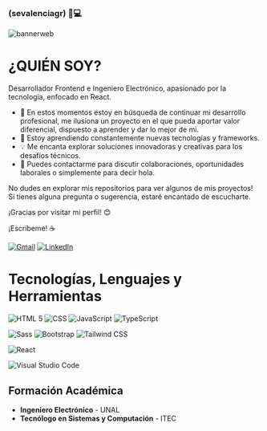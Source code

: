 ### (sevalenciagr) 👋💻
![bannerweb](https://github.com/sevalenciagr/sevalenciagr/assets/88304046/8394a02a-d207-42a9-914a-8842dc7946a8)
# **¿QUIÉN SOY?**
Desarrollador Frontend e Ingeniero Electrónico, apasionado por la tecnología, enfocado en React.

- 🔭 En estos momentos estoy en búsqueda de continuar mi desarrollo profesional, me ilusiona un proyecto en el que pueda aportar valor diferencial, dispuesto a aprender y dar lo mejor de mi.
- 🌱 Estoy aprendiendo constantemente nuevas tecnologías y frameworks.
- 💡 Me encanta explorar soluciones innovadoras y creativas para los desafíos técnicos.
- 💬 Puedes contactarme para discutir colaboraciones, oportunidades laborales o simplemente para decir hola.
  


No dudes en explorar mis repositorios para ver algunos de mis proyectos! Si tienes alguna pregunta o sugerencia, estaré encantado de escucharte.


¡Gracias por visitar mi perfil! 😊


¡Escríbeme! ☕

[![Gmail](https://img.shields.io/badge/Gmail-Sebastian_Valencia-EA4335?style=for-the-badge&logo=gmail&logoColor=white&labelColor=101010)](mailto:sevalenciagr@gmail.com)
[![LinkedIn](https://img.shields.io/badge/LinkedIn-Sebastian_Valencia-0077B5?style=for-the-badge&logo=linkedin&logoColor=white&labelColor=101010)](https://www.linkedin.com/in/sebastian-valencia-grajales-/)


# Tecnologías, Lenguajes y Herramientas


  ![HTML 5](https://img.shields.io/badge/html5-E34F26?style=for-the-badge&logo=html5&logoColor=white&labelColor=E34F26)
  ![CSS](https://img.shields.io/badge/css-1572B6?style=for-the-badge&logo=css3&logoColor=white&labelColor=1572B6)
  ![JavaScript](https://img.shields.io/badge/javascript-F7DF1E?style=for-the-badge&logo=javascript&logoColor=black&labelColor=F7DF1E)
  ![TypeScript](https://img.shields.io/badge/typescript-1572B6?style=for-the-badge&logo=typescript&logoColor=black&labelColor=#3178C6)
  
  ![Sass](https://img.shields.io/badge/sass-CC6699?style=for-the-badge&logo=sass&logoColor=white&labelColor=CC6699)
  ![Bootstrap](https://img.shields.io/badge/bootstrap-7952B3?style=for-the-badge&logo=bootstrap&logoColor=white&labelColor=7952B3)
  ![Tailwind CSS](https://img.shields.io/badge/tailwind%20css-38B2AC?style=for-the-badge&logo=tailwind-css&logoColor=white&labelColor=38B2AC)
  

  ![React](https://img.shields.io/badge/react-61DAFB?style=for-the-badge&logo=react&logoColor=black&labelColor=61DAFB)
  

  ![Visual Studio Code](https://img.shields.io/badge/Visual%20Studio%20Code-0078d7.svg?style=for-the-badge&logo=visual-studio-code&logoColor=white)
 

## **Formación Académica**
- **Ingeniero Electrónico** - UNAL
- **Tecnólogo en Sistemas y Computación** - ITEC
